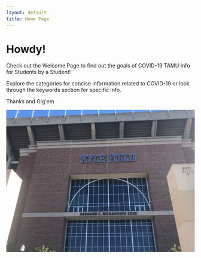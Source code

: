 ```yaml
---
layout: default
title: Home Page
---
```

# Howdy!

Check out the Welcome Page to find out the goals of COVID-19 TAMU Info for Students by a Student!

Explore the categories for concise information related to COVID-19 or look through the keywords section for specific info.

Thanks and Gig'em

![Kyle Field in Decemeber](https://github.com/Camrynbl/COVID-19-Info-For-Students-by-a-Student/blob/main/_posts/2020-12-07.png)
